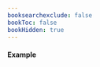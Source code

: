 ```yaml
---
booksearchexclude: false
bookToc: false
bookHidden: true
---
```

#### Example

<furo-demo-snippet>
<template>
<furo-ui5-button  design="Negative" @-click="--hideClicked">Hide</furo-ui5-button>
<furo-ui5-button  design="Transparent" @-click="--showClicked">Show</furo-ui5-button>
<furo-ui5-button @-click="--disableClicked">Disable</furo-ui5-button>
<furo-ui5-button design="Positive"  @-click="--enableClicked">Enable</furo-ui5-button>
<br><br><br>
<furo-ui5-button
 design="Emphasized"
 ƒ-hide="--hideClicked"
 ƒ-show="--showClicked"
 ƒ-disable="--disableClicked"
 ƒ-enable="--enableClicked"
>Button</furo-ui5-button>
</template>
</furo-demo-snippet>
